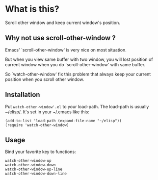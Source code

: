 # What is this?

Scroll other window and keep current window's position.

## Why not use scroll-other-window ?

Emacs' `scroll-other-window' is very nice on most situation.

But when you view same buffer with two window,
you will lost position of current window
when you do `scroll-other-window' with same buffer.

So `watch-other-window' fix this problem that always keep your current position when you scroll other window.

## Installation

Put `watch-other-window'.el` to your load-path.
The load-path is usually ~/elisp/.
It's set in your ~/.emacs like this:

```Elisp
(add-to-list 'load-path (expand-file-name "~/elisp"))
(require 'watch-other-window)
```

## Usage
Bind your favorite key to functions:

```Elisp
watch-other-window-up
watch-other-window-down
watch-other-window-up-line
watch-other-window-down-line
```
